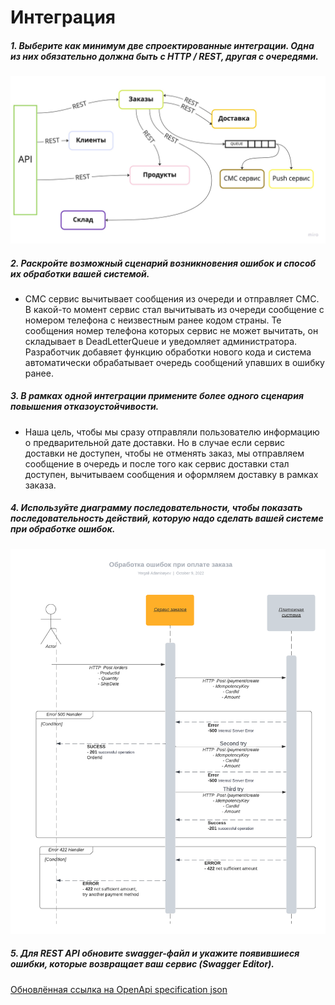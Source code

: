 # Интеграция

##### 1. Выберите как минимум две спроектированные интеграции. Одна из них обязательно должна быть с HTTP / REST, другая с очередями.

![alt tag](https://github.com/reddeveI/sb-architecture/blob/main/images/Microservices-integrations.jpg)


##### 2. Раскройте возможный сценарий возникновения ошибок и способ их обработки вашей системой.

- СМС сервис вычитывает сообщения из очереди и отправляет СМС. В какой-то момент сервис стал вычитывать из очереди сообщение с номером телефона с неизвестным ранее кодом страны. Те сообщения номер телефона которых сервис не может вычитать, он складывает в DeadLetterQueue и уведомляет администратора. Разработчик добавяет функцию обработки нового кода и система автоматически обрабатывает очередь сообщений упавших в ошибку ранее.

##### 3. В рамках одной интеграции примените более одного сценария повышения отказоустойчивости.

- Наша цель, чтобы мы сразу отправляли пользователю информацию о предварительной дате доставки. Но в случае если сервис доставки не доступен, чтобы не отменять заказ, мы отправляем сообщение в очередь и после того как сервис доставки стал доступен, вычитываем сообщения и оформляем доставку в рамках заказа.

##### 4. Используйте диаграмму последовательности, чтобы показать последовательность действий, которую надо сделать вашей системе при обработке ошибок.

![alt tag](https://github.com/reddeveI/sb-architecture/blob/main/images/Payment-error-handlers.png)


##### 5. Для REST API обновите swagger-файл и укажите появившиеся ошибки, которые возвращает ваш сервис (Swagger Editor).

[Обновлённая ссылка на OpenApi specification json](https://raw.githubusercontent.com/reddeveI/sb-architecture/main/files/openapi.json)
